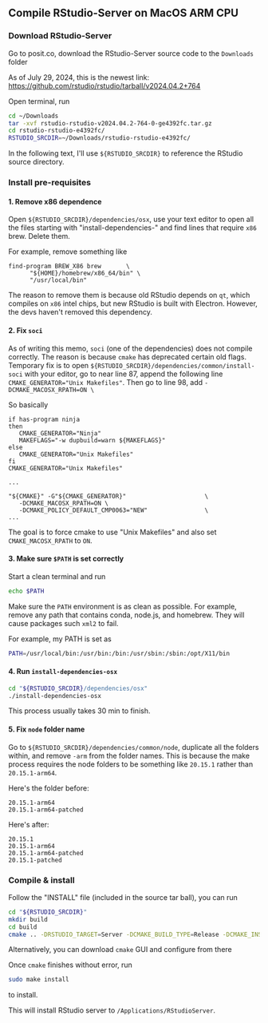 ## Compile RStudio-Server on MacOS ARM CPU

### Download RStudio-Server

Go to posit.co, download the RStudio-Server source code to the `Downloads` folder

As of July 29, 2024, this is the newest link: https://github.com/rstudio/rstudio/tarball/v2024.04.2+764

Open terminal, run

```sh
cd ~/Downloads
tar -xvf rstudio-rstudio-v2024.04.2-764-0-ge4392fc.tar.gz
cd rstudio-rstudio-e4392fc/
RSTUDIO_SRCDIR=~/Downloads/rstudio-rstudio-e4392fc/
```

In the following text, I'll use `${RSTUDIO_SRCDIR}` to reference the RStudio source directory.

### Install pre-requisites

#### 1. Remove x86 dependence

Open `${RSTUDIO_SRCDIR}/dependencies/osx`, use your text editor to open all the files starting with "install-dependencies-" and find lines that require `x86` brew. Delete them.

For example, remove something like

```
find-program BREW_X86 brew       \
      "${HOME}/homebrew/x86_64/bin" \
      "/usr/local/bin"
```

The reason to remove them is because old RStudio depends on `qt`, which compiles on `x86` intel chips, but new RStudio is built with Electron. 
However, the devs haven't removed this dependency.

#### 2. Fix `soci`

As of writing this memo, `soci` (one of the dependencies) does not compile correctly. The reason is because `cmake` has deprecated certain old flags. 
Temporary fix is to open `${RSTUDIO_SRCDIR}/dependencies/common/install-soci` with your editor, go to near line 87, append the following line `CMAKE_GENERATOR="Unix Makefiles"`. 
Then go to line 98, add `-DCMAKE_MACOSX_RPATH=ON \`

So basically

```
if has-program ninja
then 
   CMAKE_GENERATOR="Ninja"
   MAKEFLAGS="-w dupbuild=warn ${MAKEFLAGS}"
else
   CMAKE_GENERATOR="Unix Makefiles"
fi
CMAKE_GENERATOR="Unix Makefiles"

...

"${CMAKE}" -G"${CMAKE_GENERATOR}"                      \
   -DCMAKE_MACOSX_RPATH=ON \
   -DCMAKE_POLICY_DEFAULT_CMP0063="NEW"                \
...
```

The goal is to force cmake to use "Unix Makefiles" and also set `CMAKE_MACOSX_RPATH` to `ON`.

#### 3. Make sure `$PATH` is set correctly

Start a clean terminal and run

```sh
echo $PATH
```

Make sure the `PATH` environment is as clean as possible. For example, remove any path that contains conda, node.js, and homebrew. They will cause packages such `xml2` to fail.

For example, my PATH is set as 

```sh
PATH=/usr/local/bin:/usr/bin:/bin:/usr/sbin:/sbin:/opt/X11/bin
```

#### 4. Run `install-dependencies-osx`

```sh
cd "${RSTUDIO_SRCDIR}/dependencies/osx"
./install-dependencies-osx
```

This process usually takes 30 min to finish.

#### 5. Fix `node` folder name

Go to `${RSTUDIO_SRCDIR}/dependencies/common/node`, duplicate all the folders within, and remove `-arm` from the folder names. This is because the make process requires the node folders to be something like `20.15.1` rather than `20.15.1-arm64`. 

Here's the folder before:

```
20.15.1-arm64
20.15.1-arm64-patched
```

Here's after:

```
20.15.1
20.15.1-arm64
20.15.1-arm64-patched
20.15.1-patched
```

### Compile & install

Follow the "INSTALL" file (included in the source tar ball), you can run

```sh
cd "${RSTUDIO_SRCDIR}"
mkdir build
cd build
cmake .. -DRSTUDIO_TARGET=Server -DCMAKE_BUILD_TYPE=Release -DCMAKE_INSTALL_PREFIX=/Applications/RStudioServer
```

Alternatively, you can download `cmake` GUI and configure from there

Once `cmake` finishes without error, run

```sh
sudo make install
```

to install.

This will install RStudio server to `/Applications/RStudioServer`. 
